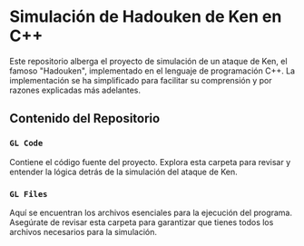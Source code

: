 # Simulación de Hadouken de Ken en C++

Este repositorio alberga el proyecto de simulación de un ataque de Ken, el famoso "Hadouken", implementado en el lenguaje de programación C++. La implementación se ha simplificado para facilitar su comprensión y por razones explicadas más adelantes.


## Contenido del Repositorio
### `GL Code` 
Contiene el código fuente del proyecto. Explora esta carpeta para revisar y entender la lógica detrás de la simulación del ataque de Ken.

### `GL Files` 
Aquí se encuentran los archivos esenciales para la ejecución del programa. Asegúrate de revisar esta carpeta para garantizar que tienes todos los archivos necesarios para la simulación.
